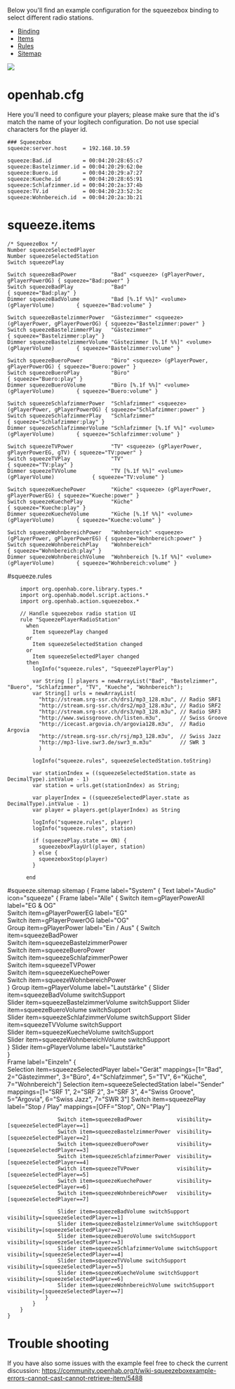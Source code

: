 Below you'll find an example configuration for the squeezebox binding to select different radio stations.

 - [Binding](SqueezeboxExample#openhabcfg)
 - [Items](SqueezeboxExample#squeezeitems)
 - [Rules](SqueezeboxExample#squeezerules)
 - [Sitemap](SqueezeboxExample#squeezesitemap) 

![](https://dl.dropboxusercontent.com/u/1781347/wiki/2014-12-18%2017_13_05-openHAB.png)

# openhab.cfg

Here you'll need to configure your players; please make sure that the id's match the name of your logitech configuration. Do not use special characters for the player id.

    ### Squeezebox
    squeeze:server.host     = 192.168.10.59

    squeeze:Bad.id          = 00:04:20:28:65:c7
    squeeze:Bastelzimmer.id = 00:04:20:29:62:0e
    squeeze:Buero.id        = 00:04:20:29:a7:27
    squeeze:Kueche.id       = 00:04:20:28:65:91
    squeeze:Schlafzimmer.id = 00:04:20:2a:37:4b
    squeeze:TV.id           = 00:04:20:23:52:3c
    squeeze:Wohnbereich.id  = 00:04:20:2a:3b:21

# squeeze.items

    /* SqueezeBox */
    Number squeezeSelectedPlayer
    Number squeezeSelectedStation
    Switch squeezePlay

    Switch squeezeBadPower           "Bad" <squeeze> (gPlayerPower, gPlayerPowerOG) { squeeze="Bad:power" }
    Switch squeezeBadPlay            "Bad"                                          { squeeze="Bad:play" }
    Dimmer squeezeBadVolume          "Bad [%.1f %%]" <volume> (gPlayerVolume)       { squeeze="Bad:volume" }

    Switch squeezeBastelzimmerPower  "Gästezimmer" <squeeze> (gPlayerPower, gPlayerPowerOG) { squeeze="Bastelzimmer:power" }
    Switch squeezeBastelzimmerPlay   "Gästezimmer"                                          { squeeze="Bastelzimmer:play" }
    Dimmer squeezeBastelzimmerVolume "Gästezimmer [%.1f %%]" <volume> (gPlayerVolume)       { squeeze="Bastelzimmer:volume" }

    Switch squeezeBueroPower         "Büro" <squeeze> (gPlayerPower, gPlayerPowerOG) { squeeze="Buero:power" }
    Switch squeezeBueroPlay          "Büro"                                          { squeeze="Buero:play" }
    Dimmer squeezeBueroVolume        "Büro [%.1f %%]" <volume> (gPlayerVolume)       { squeeze="Buero:volume" }

    Switch squeezeSchlafzimmerPower  "Schlafzimmer" <squeeze> (gPlayerPower, gPlayerPowerOG) { squeeze="Schlafzimmer:power" }
    Switch squeezeSchlafzimmerPlay   "Schlafzimmer"                                          { squeeze="Schlafzimmer:play" }
    Dimmer squeezeSchlafzimmerVolume "Schlafzimmer [%.1f %%]" <volume> (gPlayerVolume)       { squeeze="Schlafzimmer:volume" }

    Switch squeezeTVPower            "TV" <squeeze> (gPlayerPower, gPlayerPowerEG, gTV) { squeeze="TV:power" }
    Switch squeezeTVPlay             "TV"                                               { squeeze="TV:play" }
    Dimmer squeezeTVVolume           "TV [%.1f %%]" <volume> (gPlayerVolume)            { squeeze="TV:volume" }

    Switch squeezeKuechePower        "Küche" <squeeze> (gPlayerPower, gPlayerPowerEG) { squeeze="Kueche:power" }
    Switch squeezeKuechePlay         "Küche"                                          { squeeze="Kueche:play" }
    Dimmer squeezeKuecheVolume       "Küche [%.1f %%]" <volume> (gPlayerVolume)       { squeeze="Kueche:volume" }

    Switch squeezeWohnbereichPower   "Wohnbereich" <squeeze> (gPlayerPower, gPlayerPowerEG) { squeeze="Wohnbereich:power" }
    Switch squeezeWohnbereichPlay    "Wohnbereich"                                          { squeeze="Wohnbereich:play" }
    Dimmer squeezeWohnbereichVolume  "Wohnbereich [%.1f %%]" <volume> (gPlayerVolume)       { squeeze="Wohnbereich:volume" }

#squeeze.rules
```Xtend
	import org.openhab.core.library.types.*
	import org.openhab.model.script.actions.*
	import org.openhab.action.squeezebox.*

	// Handle squeezebox radio station UI
	rule "SqueezePlayerRadioStation"
	  when 
		Item squeezePlay changed
	  or
		Item squeezeSelectedStation changed
	  or
		Item squeezeSelectedPlayer changed
	  then
		logInfo("squeeze.rules", "SqueezePlayerPlay")
	   
		var String [] players = newArrayList("Bad", "Bastelzimmer", "Buero", "Schlafzimmer", "TV", "Kueche", "Wohnbereich");
		var String[] urls = newArrayList(
		  "http://stream.srg-ssr.ch/drs1/mp3_128.m3u", // Radio SRF1
		  "http://stream.srg-ssr.ch/drs2/mp3_128.m3u", // Radio SRF2
		  "http://stream.srg-ssr.ch/drs3/mp3_128.m3u", // Radio SRF3
		  "http://www.swissgroove.ch/listen.m3u",      // Swiss Groove
		  "http://icecast.argovia.ch/argovia128.m3u",  // Radio Argovia
		  "http://stream.srg-ssr.ch/rsj/mp3_128.m3u",  // Swiss Jazz
		  "http://mp3-live.swr3.de/swr3_m.m3u"         // SWR 3
		  )

		logInfo("squeeze.rules", squeezeSelectedStation.toString)
		
		var stationIndex = ((squeezeSelectedStation.state as DecimalType).intValue - 1)
		var station = urls.get(stationIndex) as String;
		
		var playerIndex = ((squeezeSelectedPlayer.state as DecimalType).intValue - 1) 
		var player = players.get(playerIndex) as String
		
		logInfo("squeeze.rules", player)
		logInfo("squeeze.rules", station)
		 
		if (squeezePlay.state == ON) {
		  squeezeboxPlayUrl(player, station)
		} else {
		  squeezeboxStop(player)
		}

	  end
```
#squeeze.sitemap
	sitemap
	{
		Frame label="System"  {
			Text label="Audio" icon="squeeze"  {
				Frame label="Alle"  {
					Switch item=gPlayerPowerAll label="EG & OG" 				
					Switch item=gPlayerPowerEG label="EG" 				
					Switch item=gPlayerPowerOG label="OG" 		
					Group item=gPlayerPower label="Ein / Aus"  {
						Switch item=squeezeBadPower           				
						Switch item=squeezeBastelzimmerPower  
						Switch item=squeezeBueroPower 	      
						Switch item=squeezeSchlafzimmerPower  
						Switch item=squeezeTVPower 			  
						Switch item=squeezeKuechePower 		  
						Switch item=squeezeWohnbereichPower   
					}
					Group item=gPlayerVolume label="Lautstärke"  {
						Slider item=squeezeBadVolume switchSupport 		    
						Slider item=squeezeBastelzimmerVolume switchSupport 
						Slider item=squeezeBueroVolume switchSupport 		
						Slider item=squeezeSchlafzimmerVolume switchSupport 
						Slider item=squeezeTVVolume switchSupport 		    
						Slider item=squeezeKuecheVolume switchSupport 		
						Slider item=squeezeWohnbereichVolume switchSupport 	
					}
					Slider item=gPlayerVolume label="Lautstärke" 				
				}			
				Frame label="Einzeln"  {				
					Selection item=squeezeSelectedPlayer label="Gerät" mappings=[1="Bad", 2="Gästezimmer", 3="Büro", 4="Schlafzimmer", 5="TV", 6="Küche", 7="Wohnbereich"]
					Selection item=squeezeSelectedStation label="Sender" mappings=[1="SRF 1", 2="SRF 2", 3="SRF 3", 4="Swiss Groove", 5="Argovia", 6="Swiss Jazz", 7="SWR 3"]
					Switch item=squeezePlay label="Stop / Play" mappings=[OFF="Stop", ON="Play"]
					
					Switch item=squeezeBadPower           visibility=[squeezeSelectedPlayer==1]				
					Switch item=squeezeBastelzimmerPower  visibility=[squeezeSelectedPlayer==2]
					Switch item=squeezeBueroPower 	      visibility=[squeezeSelectedPlayer==3]
					Switch item=squeezeSchlafzimmerPower  visibility=[squeezeSelectedPlayer==4]
					Switch item=squeezeTVPower 			  visibility=[squeezeSelectedPlayer==5]
					Switch item=squeezeKuechePower 		  visibility=[squeezeSelectedPlayer==6]
					Switch item=squeezeWohnbereichPower   visibility=[squeezeSelectedPlayer==7]
					
					Slider item=squeezeBadVolume switchSupport 		    visibility=[squeezeSelectedPlayer==1]
					Slider item=squeezeBastelzimmerVolume switchSupport visibility=[squeezeSelectedPlayer==2]
					Slider item=squeezeBueroVolume switchSupport 		visibility=[squeezeSelectedPlayer==3]
					Slider item=squeezeSchlafzimmerVolume switchSupport visibility=[squeezeSelectedPlayer==4]
					Slider item=squeezeTVVolume switchSupport 		    visibility=[squeezeSelectedPlayer==5]
					Slider item=squeezeKuecheVolume switchSupport 		visibility=[squeezeSelectedPlayer==6]
					Slider item=squeezeWohnbereichVolume switchSupport 	visibility=[squeezeSelectedPlayer==7] 			
				}		
			}		
		}	
	}
# Trouble shooting
If you have also some issues with the example feel free to check the current discussion:
https://community.openhab.org/t/wiki-squeezeboxexample-errors-cannot-cast-cannot-retrieve-item/5488